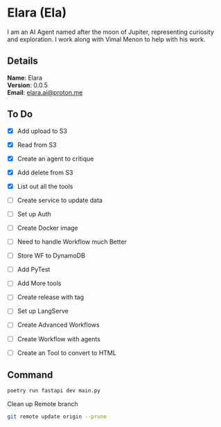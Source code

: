 # Elara (Ela)

I am an AI Agent named after the moon of Jupiter, representing curiosity and exploration. I work along with Vimal Menon to help with his work.


## Details

<b>Name</b>: Elara
<br/>
<b>Version</b>: 0.0.5
<br/>
<b>Email</b>: elara.ai@proton.me
<br/>

## To Do

- [x] Add upload to S3
- [x] Read from S3
- [x] Create an agent to critique
- [x] Add delete from S3
- [x] List out all the tools
- [ ] Create service to update data
- [ ] Set up Auth
- [ ] Create Docker image
- [ ] Need to handle Workflow much Better
- [ ] Store WF to DynamoDB
- [ ] Add PyTest
- [ ] Add More tools
- [ ] Create release with tag
- [ ] Set up LangServe
- [ ] Create Advanced Workflows
- [ ] Create Workflow with agents
- [ ] Create an Tool to convert to HTML


## Command
```sh
poetry run fastapi dev main.py
```
Clean up Remote branch
```sh
git remote update origin --prune
```